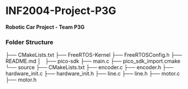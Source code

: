 # INF2004-Project-P3G
**Robotic Car Project - Team P3G**

### Folder Structure
├── CMakeLists.txt
├── FreeRTOS-Kernel
├── FreeRTOSConfig.h
├── README.md
│   ├── pico-sdk
├── main.c
├── pico_sdk_import.cmake
└── source
    ├── CMakeLists.txt
    ├── encoder.c
    ├── encoder.h
    ├── hardware_init.c
    ├── hardware_init.h
    ├── line.c
    ├── line.h
    ├── motor.c
    ├── motor.h

